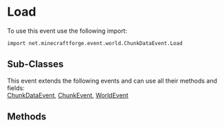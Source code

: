 # Load

To use this event use the following import:
```groovy:no-line-numbers
import net.minecraftforge.event.world.ChunkDataEvent.Load
```

## Sub-Classes
This event extends the following events and can use all their methods and fields: <br>
[ChunkDataEvent](index.md), [ChunkEvent](../chunk_event/index.md), [WorldEvent](../world_event/index.md)

## Methods
